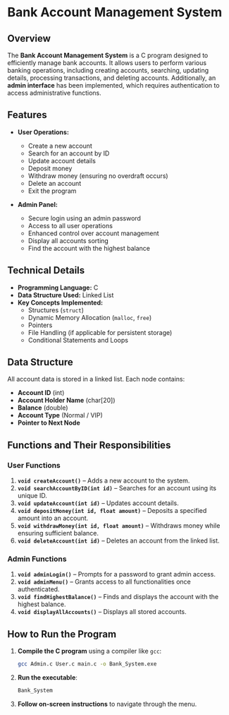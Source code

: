 # Bank Account Management System

## Overview

The **Bank Account Management System** is a C program designed to efficiently manage bank accounts. It allows users to perform various banking operations, including creating accounts, searching, updating details, processing transactions, and deleting accounts. Additionally, an **admin interface** has been implemented, which requires authentication to access administrative functions.

## Features

- **User Operations:**
  - Create a new account
  - Search for an account by ID
  - Update account details
  - Deposit money
  - Withdraw money (ensuring no overdraft occurs)
  - Delete an account
  - Exit the program

- **Admin Panel:**
  - Secure login using an admin password
  - Access to all user operations
  - Enhanced control over account management
  - Display all accounts sorting
  - Find the account with the highest balance

## Technical Details

- **Programming Language:** C
- **Data Structure Used:** Linked List
- **Key Concepts Implemented:**
  - Structures (`struct`)
  - Dynamic Memory Allocation (`malloc`, `free`)
  - Pointers
  - File Handling (if applicable for persistent storage)
  - Conditional Statements and Loops

## Data Structure

All account data is stored in a linked list. Each node contains:

- **Account ID** (int)
- **Account Holder Name** (char[20])
- **Balance** (double)
- **Account Type** (Normal / VIP)
- **Pointer to Next Node**

## Functions and Their Responsibilities

### User Functions

1. **`void createAccount()`** – Adds a new account to the system.
2. **`void searchAccountByID(int id)`** – Searches for an account using its unique ID.
3. **`void updateAccount(int id)`** – Updates account details.
4. **`void depositMoney(int id, float amount)`** – Deposits a specified amount into an account.
5. **`void withdrawMoney(int id, float amount)`** – Withdraws money while ensuring sufficient balance.
6. **`void deleteAccount(int id)`** – Deletes an account from the linked list.

### Admin Functions

1. **`void adminLogin()`** – Prompts for a password to grant admin access.
2. **`void adminMenu()`** – Grants access to all functionalities once authenticated.
3. **`void findHighestBalance()`** – Finds and displays the account with the highest balance.
4. **`void displayAllAccounts()`** – Displays all stored accounts.

## How to Run the Program

1. **Compile the C program** using a compiler like `gcc`:
   ```bash
   gcc Admin.c User.c main.c -o Bank_System.exe
   ```
2. **Run the executable**:
   ```bash
   Bank_System
   ```
3. **Follow on-screen instructions** to navigate through the menu.

